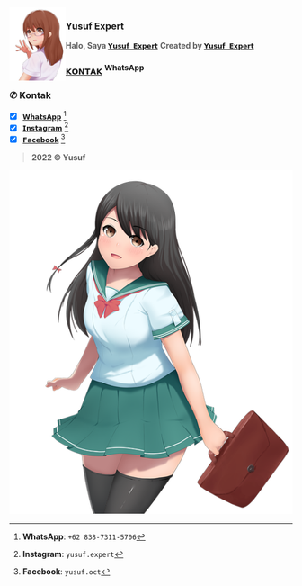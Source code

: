 <img src="./media/moe-3669736_640.png" alt="CC2022" align="left" width="100" height="130">

### Yusuf Expert
> **Halo, Saya [`𝗬𝘂𝘀𝘂𝗳 𝗘𝘅𝗽𝗲𝗿𝘁`](https://wa.me/qr/O65CD77FOVMNK1)**
> **Created by [`𝗬𝘂𝘀𝘂𝗳 𝗘𝘅𝗽𝗲𝗿𝘁`](https://wa.me/qr/O65CD77FOVMNK1)**

### [`𝗞𝗢𝗡𝗧𝗔𝗞`](https://wa.me/6283873115706) <sup>WhatsApp</sup>

### ✆ Kontak
- [x] [`𝗪𝗵𝗮𝘁𝘀𝗔𝗽𝗽`](https://wa.me/6283873115706) [^1]
- [x] [`𝗜𝗻𝘀𝘁𝗮𝗴𝗿𝗮𝗺`](https://www.instagram.com/yusuf.expert) [^2]
- [x] [`𝗙𝗮𝗰𝗲𝗯𝗼𝗼𝗸`](https://www.facebook.com/yusuf.oct) [^3]
[^1]: **WhatsApp**: `+62 838-7311-5706`
[^2]: **Instagram**: `yusuf.expert`
[^3]: **Facebook**: `yusuf.oct`

> **2022 © Yusuf**

![Yusuf](./media/moe-3251269_640.png)
